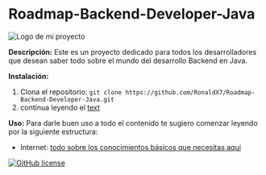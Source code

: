 # Roadmap-Backend-Developer-Java

![Logo de mi proyecto](images/logo.png)

**Descripción:**
Este es un proyecto dedicado para todos los desarrolladores que desean saber todo sobre el mundo del desarrollo Backend en Java.

**Instalación:**
1. Clona el repositorio: `git clone https://github.com/RonaldX7/Roadmap-Backend-Developer-Java.git`
2. continua leyendo el [text](README.md)

**Uso:**
Para darle buen uso a todo el contenido te sugiero comenzar leyendo por la siguiente estructura:

- Internet: [todo sobre los conocimientos básicos que necesitas aquí](https://github.com/RonaldX7/Roadmap-Backend-Developer-Java/tree/main/internet)

[![GitHub license](https://img.shields.io/badge/license-MIT-blue.svg)](https://github.com/RonaldX7/Roadmap-Backend-Developer-Java/blob/main/LICENSE)
